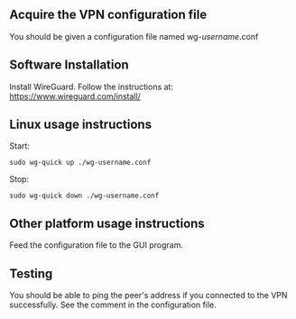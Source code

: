 ## Acquire the VPN configuration file

You should be given a configuration file named wg-<i>username</i>.conf


## Software Installation

Install WireGuard. Follow the instructions at:
https://www.wireguard.com/install/


## Linux usage instructions

Start:

```
sudo wg-quick up ./wg-username.conf
```

Stop:

```
sudo wg-quick down ./wg-username.conf
```


## Other platform usage instructions

Feed the configuration file to the GUI program.

## Testing

You should be able to ping the peer's address if you connected to the VPN successfully.
See the comment in the configuration file.
